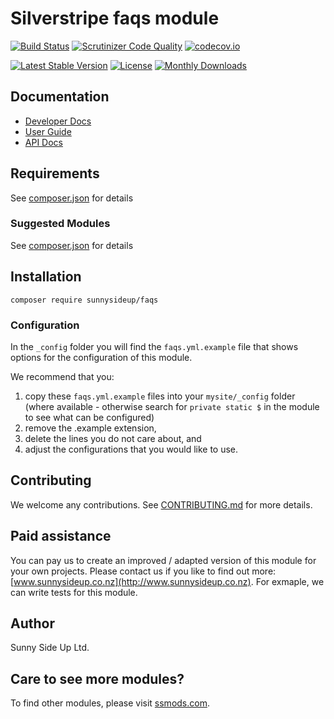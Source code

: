# Silverstripe faqs module
[![Build Status](https://travis-ci.org/sunnysideup/silverstripe-faqs.svg?branch=master)](https://travis-ci.org/sunnysideup/silverstripe-faqs)
[![Scrutinizer Code Quality](https://scrutinizer-ci.com/g/sunnysideup/silverstripe-faqs/badges/quality-score.png?b=master)](https://scrutinizer-ci.com/g/sunnysideup/silverstripe-faqs/?branch=master)
[![codecov.io](https://codecov.io/github/sunnysideup/silverstripe-faqs/coverage.svg?branch=master)](https://codecov.io/github/sunnysideup/silverstripe-faqs?branch=master)

[![Latest Stable Version](https://poser.pugx.org/sunnysideup/faqs/version)](https://packagist.org/packages/sunnysideup/faqs)
[![License](https://poser.pugx.org/sunnysideup/faqs/license)](https://packagist.org/packages/sunnysideup/faqs)
[![Monthly Downloads](https://poser.pugx.org/sunnysideup/faqs/d/monthly)](https://packagist.org/packages/sunnysideup/faqs)


## Documentation



 * [Developer Docs](docs/en/INDEX.md)
 * [User Guide](docs/en/userguide.md)
 * [API Docs](http://docs.ssmods.com/sunnysideup/faqs/classes.xhtml)


## Requirements



See [composer.json](composer.json) for details


### Suggested Modules



See [composer.json](composer.json) for details


## Installation


```
composer require sunnysideup/faqs
```

### Configuration



In the `_config` folder you will find the `faqs.yml.example`
file that shows options for the configuration of this module.

We recommend that you:

  1. copy these `faqs.yml.example` files into your
`mysite/_config` folder (where available - otherwise search for `private static $` in the module to see what can be configured)
  2. remove the .example extension,
  3. delete the lines you do not care about, and
  4. adjust the configurations that you would like to use.


## Contributing



We welcome any contributions. See [CONTRIBUTING.md](CONTRIBUTING.md) for more details.

## Paid assistance



You can pay us to create an improved / adapted version of this module for your own projects.  Please contact us if you like to find out more: [www.sunnysideup.co.nz](http://www.sunnysideup.co.nz).  For exmaple, we can write tests for this module.  

## Author



Sunny Side Up Ltd.


## Care to see more modules?

To find other modules, please visit [ssmods.com](http://ssmods.com/).
